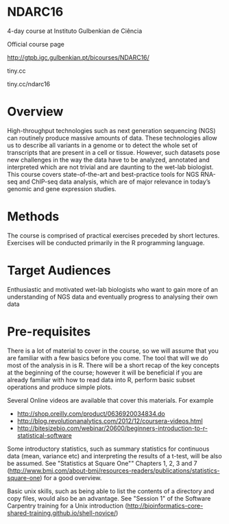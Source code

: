 # NDARC16
4-day course at Instituto Gulbenkian de Ciência

Official course page

http://gtpb.igc.gulbenkian.pt/bicourses/NDARC16/

tiny.cc

tiny.cc/ndarc16

# Overview

High-throughput technologies such as next generation sequencing (NGS) can routinely produce massive amounts of data. These technologies allow us to describe all variants in a genome or to detect the whole set of transcripts that are present in a cell or tissue. However, such datasets pose new challenges in the way the data have to be analyzed, annotated and interpreted which are not trivial and are daunting to the wet-lab biologist. This course covers state-of-the-art and best-practice tools for NGS RNA-seq and ChIP-seq data analysis, which are of major relevance in today’s genomic and gene expression studies. 

# Methods

The course is comprised of practical exercises preceded by short lectures. Exercises will be conducted primarily in the R programming language.

# Target Audiences

Enthusiastic and motivated wet-lab biologists who want to gain more of an understanding of NGS data and eventually progress to analysing their own data

# Pre-requisites
There is a lot of material to cover in the course, so we will assume that you are familiar with a few basics before you come. The tool that will we do most of the analysis in is R. There will be a short recap of the key concepts at the beginning of the course; however it will be beneficial if you are already familiar with how to read data into R, perform basic subset operations and produce simple plots. 

Several Online videos are available that cover this materials. For example

- http://shop.oreilly.com/product/0636920034834.do
- http://blog.revolutionanalytics.com/2012/12/coursera-videos.html
- http://bitesizebio.com/webinar/20600/beginners-introduction-to-r-statistical-software

Some introductory statistics, such as summary statistics for continuous data (mean, variance etc) and interpreting the results of a t-test, will be also be assumed. See "Statistics at Square One"" Chapters 1, 2, 3 and 7 (http://www.bmj.com/about-bmj/resources-readers/publications/statistics-square-one) for a good overview.

Basic unix skills, such as being able to list the contents of a directory and copy files, would also be an advantage. See "Session 1" of the Software Carpentry training for a Unix introduction (http://bioinformatics-core-shared-training.github.io/shell-novice/)

